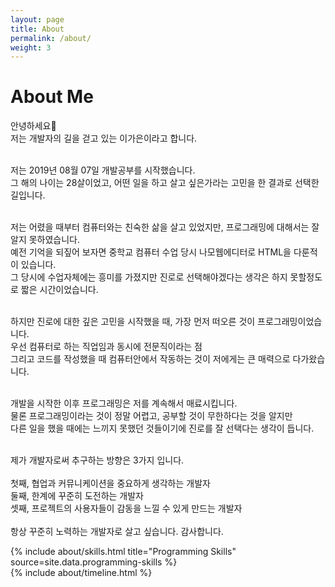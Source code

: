 ```yaml
---
layout: page
title: About
permalink: /about/
weight: 3
---
```


# **About Me**

안녕하세요:wave: <br>
저는 개발자의 길을 걷고 있는 이가은이라고 합니다.<br><br>

저는 2019년 08월 07일 개발공부를 시작했습니다.   
그 해의 나이는 28살이었고, 어떤 일을 하고 살고 싶은가라는 고민을 한 결과로 선택한 길입니다.<br><br>

저는 어렸을 때부터 컴퓨터와는 친숙한 삶을 살고 있었지만, 프로그래밍에 대해서는 잘 알지 못하였습니다.   
예전 기억을 되짚어 보자면 중학교 컴퓨터 수업 당시 나모웹에디터로 HTML을 다룬적이 있습니다.   
그 당시에 수업자체에는 흥미를 가졌지만 진로로 선택해야겠다는 생각은 하지 못할정도로 짧은 시간이었습니다.<br><br>

하지만 진로에 대한 깊은 고민을 시작했을 때, 가장 먼저 떠오른 것이 프로그래밍이었습니다.   
우선 컴퓨터로 하는 직업임과 동시에 전문직이라는 점   
그리고 코드를 작성했을 때 컴퓨터안에서 작동하는 것이 저에게는 큰 매력으로 다가왔습니다.<br><br>

개발을 시작한 이후 프로그래밍은 저를 계속해서 매료시킵니다.   
물론 프로그래밍이라는 것이 정말 어렵고, 공부할 것이 무한하다는 것을 알지만   
다른 일을 했을 때에는 느끼지 못했던 것들이기에 진로를 잘 선택다는 생각이 듭니다.<br><br>

제가 개발자로써 추구하는 방향은 3가지 입니다.<br><br>
첫째, 협업과 커뮤니케이션을 중요하게 생각하는 개발자<br>
둘째, 한계에 꾸준히 도전하는 개발자<br>
셋째, 프로젝트의 사용자들이 감동을 느낄 수 있게 만드는 개발자<br><br>
항상 꾸준히 노력하는 개발자로 살고 싶습니다. 감사합니다.<br>

<div class="row">
{% include about/skills.html title="Programming Skills" source=site.data.programming-skills %}
<!-- {% include about/skills.html title="Other Skills" source=site.data.other-skills %} -->
</div>

<div class="row">
{% include about/timeline.html %}
</div>